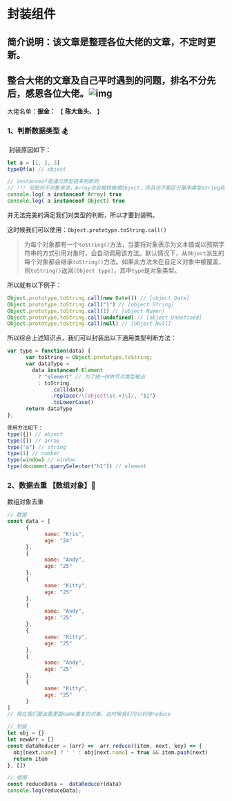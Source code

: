 # 封装组件

## 简介说明：该文章是整理各位大佬的文章，不定时更新。

## 整合大佬的文章及自己平时遇到的问题，排名不分先后，感恩各位大佬。![img](https://gitee.com/supcoolMa/store_pictures/raw/master/img/20200530100558.jpg)

大佬名单：**掘金：** 【   **陈大鱼头、**   】



### 1、判断数据类型  **🏂**

​	封装原因如下：

```javascript
let a = [1, 2, 3]
typeOf(a) // object

// instanceof是通过原型链来判断的
// !!! 但是对于对象来说，Array也会被转换成Object，而且也不能区分基本类型string和boolean
console.log( a instanceof Array) true
console.log( a instanceof Object) true

```

并无法完美的满足我们对类型的判断，所以才要封装鸭。

这时候我们可以使用：`Object.prototype.toString.call()`

> 为每个对象都有一个`toString()`方法，当要将对象表示为文本值或以预期字符串的方式引用对象时，会自动调用该方法。默认情况下，从`Object`派生的每个对象都会继承`toString()`方法。如果此方法未在自定义对象中被覆盖，则`toString()`返回`[Object type]`，其中`type`是对象类型。

所以就有以下例子：

```javascript
Object.prototype.toString.call(new Date()) // [object Date]
Object.prototype.toString.call("1") // [object String]
Object.prototype.toString.call(1) // [object Numer]
Object.prototype.toString.call(undefined) // [object Undefined]
Object.prototype.toString.call(null) // [object Null]
```

所以综合上述知识点，我们可以封装出以下通用类型判断方法：

```javascript
var type = function(data) {
      var toString = Object.prototype.toString;
      var dataType =
        data instanceof Element
          ? "element" // 为了统一DOM节点类型输出
          : toString
              .call(data)
              .replace(/\[object\s(.+)\]/, "$1")
              .toLowerCase()
      return dataType
};

使用方法如下：
type({}) // object
type([]) // array
type("a") // string
type(1) // number
type(window) // window
type(document.querySelector("h1")) // element
```





### 2、数据去重 【数组对象】**🐻**

数组对象去重

```javascript
// 数据
const data = [
      {
            name: "Kris",
            age: "24"
      },
      {
            name: "Andy",
            age: "25"
      },
      {
            name: "Kitty",
            age: "25"
      },
      {
            name: "Andy",
            age: "25"
      },
      {
            name: "Kitty",
            age: "25"
      },
      {
            name: "Andy",
            age: "25"
      },
      {
            name: "Kitty",
            age: "25"
      }
]
// 现在我们要去重里面name重复的对象，这时候我们可以利用reduce

// 封装
let obj = {}
let newArr = []
const dataReducer = (arr) =>  arr.reduce((item, next, key) => {
  obj[next.name] ? ' ' : obj[next.name] = true && item.push(next)
  return item 
}, [])

// 使用
const reduceData =  dataReducer(data)
console.log(reduceData);

```


